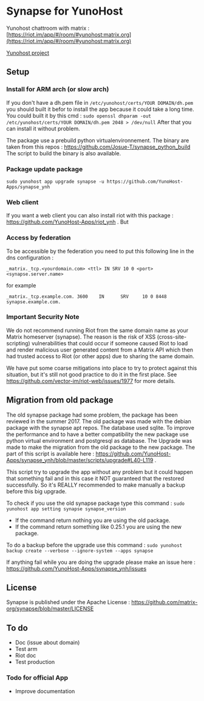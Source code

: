 Synapse for YunoHost
====================

Yunohost chattroom with matrix : [https://riot.im/app/#/room/#yunohost:matrix.org](https://riot.im/app/#/room/#yunohost:matrix.org)

[Yunohost project](https://yunohost.org/#/)

Setup
-----

### Install for ARM arch (or slow arch)

If you don't have a dh.pem file in `/etc/yunohost/certs/YOUR DOMAIN/dh.pem` you should built it befor to install the app because it could take a long time.
You could built it by this cmd : `sudo openssl dhparam -out /etc/yunohost/certs/YOUR DOMAIN/dh.pem 2048 > /dev/null`
After that you can install it without problem.

The package use a prebuild python virtualenvironnement. The binary are taken from this repos : https://github.com/Josue-T/synapse_python_build
The script to build the binary is also available.

### Package update package

`sudo yunohost app upgrade synapse -u https://github.com/YunoHost-Apps/synapse_ynh`

### Web client

If you want a web client you can also install riot with this package : https://github.com/YunoHost-Apps/riot_ynh . But 

### Access by federation

To be accessible by the federation you need to put this following  line in the dns configuration :

```
_matrix._tcp.<yourdomain.com> <ttl> IN SRV 10 0 <port> <synapse.server.name>
```
for example
```
_matrix._tcp.example.com. 3600    IN      SRV     10 0 8448 synapse.example.com.
```
### Important Security Note

We do not recommend running Riot from the same domain name as your Matrix
homeserver (synapse).  The reason is the risk of XSS (cross-site-scripting)
vulnerabilities that could occur if someone caused Riot to load and render
malicious user generated content from a Matrix API which then had trusted
access to Riot (or other apps) due to sharing the same domain.

We have put some coarse mitigations into place to try to protect against this
situation, but it's still not good practice to do it in the first place.  See
https://github.com/vector-im/riot-web/issues/1977 for more details.

Migration from old package
--------------------------

The old synapse package had some problem, the package has been reviewed in the summer 2017. The old package was made with the debian package with the synapse apt repos. The database used sqlite. To improve the performance and to have a better compatibility the new package use python virtual environment and postgresql as database. The Upgrade was made to make the migration from the old package to the new package. The part of this script is available here : https://github.com/YunoHost-Apps/synapse_ynh/blob/master/scripts/upgrade#L40-L119 .

This script try to upgrade the app without any problem but it could happen that something fail and in this case it NOT guaranteed that the restored successfully. So it's REALLY recommended to make manually a backup before this big upgrade.

To check if you use the old synapse package type this command :
`sudo yunohost app setting synapse synapse_version`
- If the command return nothing you are using the old package.
- If the command return something like 0.25.1 you are using the new package.

To do a backup before the upgrade use this command : `sudo yunohost backup create --verbose --ignore-system --apps synapse`

If anything fail while you are doing the upgrade please make an issue here : https://github.com/YunoHost-Apps/synapse_ynh/issues

License
-------

Synapse is published under the Apache License : https://github.com/matrix-org/synapse/blob/master/LICENSE

To do
-----

- Doc (issue about domain)
- Test arm
- Riot doc
- Test production

### Todo for official App

- Improve documentation
